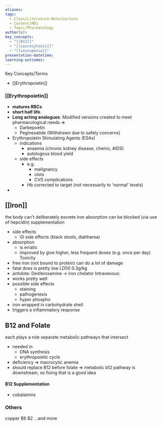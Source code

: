 ```yaml
---
aliases: 
tags:
  - Class/Literature-Note/Lecture
  - Context/MD1
  - Topic/Pharmacology
author(s): 
key_concepts:
  - "[[B12]]"
  - "[[Leucocytosis]]"
  - "[[Leucopenia]]"
presentation-datetime: 
learning-outcomes: 
---
```

Key Concepts/Terms
- [[Erythropoietin]]


### [[Erythropoietin]]
- **matures RBCs** 
- **short half life**. 
- **Long acting analogues**: Modified versions created to meet pharmacological needs =>
	- Darbepoetin
	- Peginesatide (Withdrawn due to safety concerns)
- Erythropoietin Stimulating Agents (ESAs) 
	- indications
		- anaemia (chronic kidney disease, chemo, AIDS)
		- autologous blood yield
	- side effects
		- e.g.
			- malignancy
			- clots
			- CVS complications
		- Hb corrected to target (not necessarily to 'normal' levels)
- 

## [[Iron]]
the body can't deliberately excrete iron
absorption can be blocked (via use of hepcidin)
supplementation 
- side effects
	- GI side effects (black stools, diahharea)
- absorption 
	- is erratic
	- improved by give higher, less frequent doses (e.g. once per day)
Toxicity
- free iron (not bound to protein) can do a lot of damage 
- fatal does is pretty low LD50 0.3g/kg
- antidote: Desferoxamine -> iron chelator
Intravenous:
- works pretty well
- possible side effects
	- staining
	- pathogenesis
	- hyper phospho
- iron wrapped in carbohydrate shell
- triggers a inflammatory response


## B12 and Folate
each plays a role separate metabolic pathways that intersect
- needed in 
	- DNA synthesis
	- erythropoietic cycle
-  deficiency => macrocytic anemia
- should replace B12 before folate => metabolic b12 pathway is downstream, so fixing that is a good idea
#### B12 Supplementation
- cobalamins


### Others
copper
B6
B2
...and more